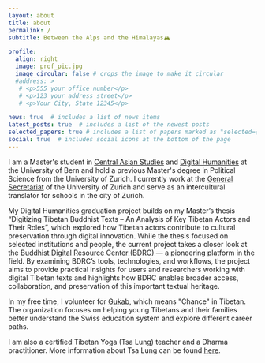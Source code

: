 ```yaml
---
layout: about
title: about
permalink: /
subtitle: Between the Alps and the Himalayas🏔️

profile:
  align: right
  image: prof_pic.jpg
  image_circular: false # crops the image to make it circular
  #address: >
   # <p>555 your office number</p>
   # <p>123 your address street</p>
   # <p>Your City, State 12345</p>

news: true  # includes a list of news items
latest_posts: true  # includes a list of the newest posts
selected_papers: true # includes a list of papers marked as "selected={true}"
social: true  # includes social icons at the bottom of the page
---
```


I am a Master's student in [Central Asian Studies](https://www.philhist.unibe.ch/studies/study_programs/master_s_in_central_asian_studies/index_eng.html) and [Digital Humanities](https://www.philhist.unibe.ch/studies/study_programs/master_minor_digital_humanities/index_eng.html) at the University of Bern and hold a previous Master's degree in Political Science from the University of Zurich. I currently work at the [General Secretariat](https://www.generalsecretariat.uzh.ch/en/stab/team/yundung.html) of the University of Zurich and serve as an intercultural translator for schools in the city of Zurich.

My Digital Humanities graduation project builds on my Master’s thesis “Digitizing Tibetan Buddhist Texts – An Analysis of Key Tibetan Actors and Their Roles”, which explored how Tibetan actors contribute to cultural preservation through digital innovation. While the thesis focused on selected institutions and people, the current project takes a closer look at the [Buddhist Digital Resource Center (BDRC)](https://www.bdrc.io) — a pioneering platform in the field. By examining BDRC’s tools, technologies, and workflows, the project aims to provide practical insights for users and researchers working with digital Tibetan texts and highlights how BDRC enables broader access, collaboration, and preservation of this important textual heritage.

In my free time, I volunteer for [Gukab](https://www.instagram.com/p/DB8Tk8eu10i/?utm_source=ig_web_copy_link&igsh=MzRlODBiNWFlZA==), which means "Chance" in Tibetan. The organization focuses on helping young Tibetans and their families better understand the Swiss education system and explore different career paths.

I am also a certified Tibetan Yoga (Tsa Lung) teacher and a Dharma practitioner. More information about Tsa Lung can be found [here](https://drikung.ch/tsa-lung-tibetisches-yoga/).

